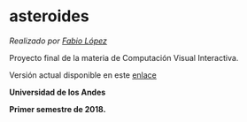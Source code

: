 # asteroides
*Realizado por [Fabio López](https://falopez10.github.io)*

Proyecto final de la materia de Computación Visual Interactiva. 

Versión actual disponible en este [enlace](https://falopez10.github.io/asteroides)

**Universidad de los Andes**

**Primer semestre de 2018.**

